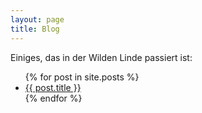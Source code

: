 ```yaml
---
layout: page
title: Blog
---
```

Einiges, das in der Wilden Linde passiert ist:

<ul>
  {% for post in site.posts %}
    <li>
      <a href="{{ post.url }}">{{ post.title }}</a> 
    </li>
  {% endfor %}
</ul>
